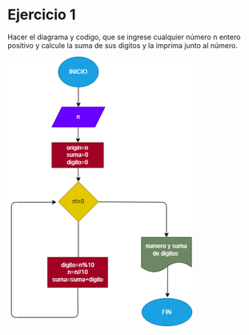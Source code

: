 # Ejercicio 1 

Hacer el diagrama y codigo, que se ingrese cualquier número n entero positivo y calcule la suma de sus digitos y la imprima junto al número.

![Diagrama de Flujo](diagrama.png "Diagrama de flujo")
